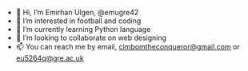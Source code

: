 - 👋 Hi, I’m Emirhan Ulgen, @emugre42
- 👀 I’m interested in football and coding
- 🌱 I’m currently learning Python language
- 💞️ I’m looking to collaborate on web designing
- 📫 You can reach me by email, cimbomtheconqueror@gmail.com or eu5264q@gre.ac.uk

<!---
emugre42/emugre42 is a ✨ special ✨ repository because its `README.md` (this file) appears on your GitHub profile.
You can click the Preview link to take a look at your changes.
--->
